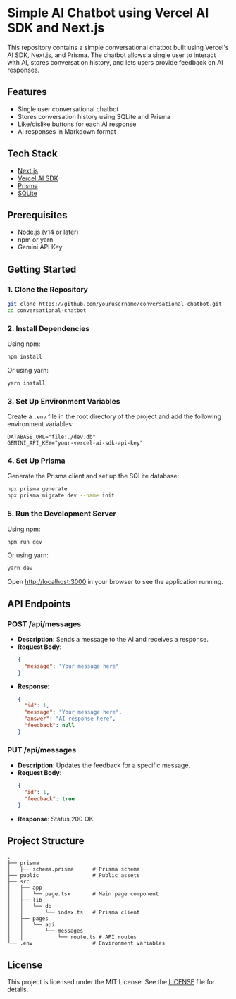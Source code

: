 # Simple AI Chatbot using Vercel AI SDK and Next.js

This repository contains a simple conversational chatbot built using Vercel's AI SDK, Next.js, and Prisma. The chatbot allows a single user to interact with AI, stores conversation history, and lets users provide feedback on AI responses.

## Features

- Single user conversational chatbot
- Stores conversation history using SQLite and Prisma
- Like/dislike buttons for each AI response
- AI responses in Markdown format

## Tech Stack

- [Next.js](https://nextjs.org/)
- [Vercel AI SDK](https://vercel.com/docs)
- [Prisma](https://www.prisma.io/)
- [SQLite](https://www.sqlite.org/index.html)

## Prerequisites

- Node.js (v14 or later)
- npm or yarn
- Gemini API Key

## Getting Started

### 1. Clone the Repository

```bash
git clone https://github.com/yourusername/conversational-chatbot.git
cd conversational-chatbot
```

### 2. Install Dependencies

Using npm:

```bash
npm install
```

Or using yarn:

```bash
yarn install
```

### 3. Set Up Environment Variables

Create a `.env` file in the root directory of the project and add the following environment variables:

```env
DATABASE_URL="file:./dev.db"
GEMINI_API_KEY="your-vercel-ai-sdk-api-key"
```

### 4. Set Up Prisma

Generate the Prisma client and set up the SQLite database:

```bash
npx prisma generate
npx prisma migrate dev --name init
```

### 5. Run the Development Server

Using npm:

```bash
npm run dev
```

Or using yarn:

```bash
yarn dev
```

Open [http://localhost:3000](http://localhost:3000) in your browser to see the application running.

## API Endpoints

### POST /api/messages

- **Description**: Sends a message to the AI and receives a response.
- **Request Body**:
  ```json
  {
    "message": "Your message here"
  }
  ```
- **Response**:
  ```json
  {
    "id": 1,
    "message": "Your message here",
    "answer": "AI response here",
    "feedback": null
  }
  ```

### PUT /api/messages

- **Description**: Updates the feedback for a specific message.
- **Request Body**:
  ```json
  {
    "id": 1,
    "feedback": true
  }
  ```
- **Response**: Status 200 OK

## Project Structure

```
.
├── prisma
│   ├── schema.prisma      # Prisma schema
├── public                 # Public assets
├── src
│   ├── app
│   │   └── page.tsx       # Main page component
│   ├── lib
│   │   └── db
│   │       └── index.ts   # Prisma client
│   ├── pages
│   │   └── api
│   │       └── messages
│   │           └── route.ts # API routes
└── .env                   # Environment variables
```

## License

This project is licensed under the MIT License. See the [LICENSE](LICENSE) file for details.
